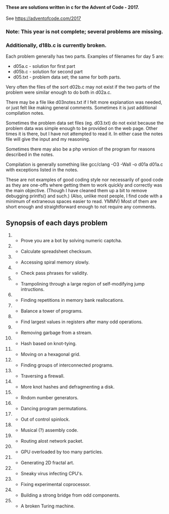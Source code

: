 #### These are solutions written in c for the Advent of Code - 2017. 
See https://adventofcode.com/2017

### Note: This year is not complete; several problems are missing.
### Additionally, d18b.c is currently broken.

Each problem generally has two parts. Examples of filenames for day 5 are:
- d05a.c - solution for first part
- d05b.c - solution for second part
- d05.txt - problem data set; the same for both parts.

Very often the files of the sort d02b.c may not exist if the two parts of
the problem were similar enough to do both in d02a.c.

There may be a file like d03notes.txt if I felt more explanation was needed,
or just felt like making general comments. Sometimes it is just additional
compilation notes.

Sometimes the problem data set files (eg. d03.txt) do not exist because the
problem data was simple enough to be provided on the web page. Other times
it is there, but I have not attempted to read it. In either case the notes
file will give the input and my reasoning.

Sometimes there may also be a php version of the program for reasons
described in the notes.

Compilation is generally something like
gcc/clang -O3 -Wall -o d01a d01a.c
with exceptions listed in the notes. 

These are not examples of good coding style nor necessarily of good code
as they are one-offs where getting them to work quickly and correctly was the
main objective. (Though I have cleaned them up a bit to remove debugging
printfs() and such.) (Also, unlike most people, I find code with a minimum of
extraneous spaces easier to read. YMMV) Most of them are short enough and
straightforward enough to not require any comments.

## Synopsis of each days problem

1. - Prove you are a bot by solving numeric captcha.
2. - Calculate spreadsheet checksum.
3. - Accessing spiral memory slowly.
4. - Check pass phrases for validity.
5. - Trampolining through a large region of self-modifying jump intructions.
6. - Finding repetitions in memory bank reallocations.
7. - Balance a tower of programs.
8. - Find largest values in registers after many odd operations.
9. - Removing garbage from a stream.
10. - Hash based on knot-tying.
11. - Moving on a hexagonal grid.
12. - Finding groups of interconnected programs.
13. - Traversing a firewall.
14. - More knot hashes and defragmenting a disk.
15. - Rndom number generators.
16. - Dancing program permutations.
17. - Out of control spinlock.
18. - Musical (?) assembly code.
19. - Routing alost network packet.
20. - GPU overloaded by too many particles.
21. - Generating 2D fractal art.
22. - Sneaky virus infecting CPU's.
23. - Fixing experimental coprocessor.
24. - Building a strong bridge from odd components.
25. - A broken Turing machine.
